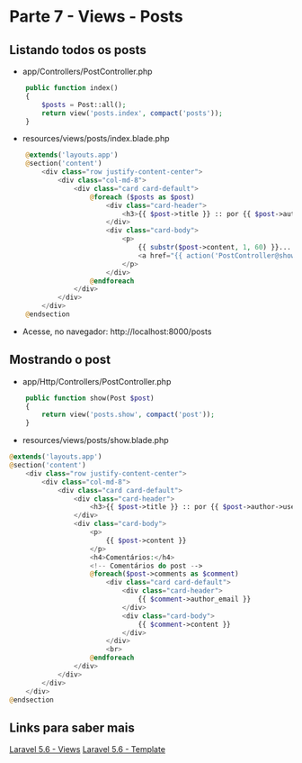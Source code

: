 # Parte 7 - Views - Posts

## Listando todos os posts
- app/Controllers/PostController.php
```php
    public function index()
    {
        $posts = Post::all();
        return view('posts.index', compact('posts'));
    }
```
- resources/views/posts/index.blade.php
```php
    @extends('layouts.app')
    @section('content')
        <div class="row justify-content-center">
            <div class="col-md-8">
                <div class="card card-default">
                    @foreach ($posts as $post)
                        <div class="card-header">
                            <h3>{{ $post->title }} :: por {{ $post->author->user->name }}</h3>
                        </div>
                        <div class="card-body">
                            <p>
                                {{ substr($post->content, 1, 60) }}...
                                <a href="{{ action('PostController@show', $post->id) }}" title="Ler o post">Ler o post</a>
                            </p>
                        </div>
                    @endforeach
                </div>
            </div>
        </div>
    @endsection
```
- Acesse, no navegador: http://localhost:8000/posts

## Mostrando o post
- app/Http/Controllers/PostController.php
```php
    public function show(Post $post)
    {
        return view('posts.show', compact('post'));
    }
```
- resources/views/posts/show.blade.php
```php
@extends('layouts.app')
@section('content')
    <div class="row justify-content-center">
        <div class="col-md-8">
            <div class="card card-default">
                <div class="card-header">
                    <h3>{{ $post->title }} :: por {{ $post->author->user->name }}</h3>
                </div>
                <div class="card-body">
                    <p>
                        {{ $post->content }}
                    </p>
                    <h4>Comentários:</h4>
                    <!-- Comentários do post -->
                    @foreach($post->comments as $comment)
                        <div class="card card-default">
                            <div class="card-header">
                                {{ $comment->author_email }}
                            </div>
                            <div class="card-body">
                                {{ $comment->content }}
                            </div>
                        </div>
                        <br>
                    @endforeach
                </div>
            </div>
        </div>
    </div>
@endsection
```

## Links para saber mais
[Laravel 5.6 - Views](https://laravel.com/docs/5.6/views)
[Laravel 5.6 - Template](https://laravel.com/docs/5.6/blade)

